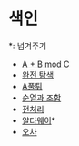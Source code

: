 # 색인

*: 넘겨주기

- [A + B mod C](https://daily-boj.github.io/wiki/documents/A%20+%20B%20mod%20C/)
- [완전 탐색](https://daily-boj.github.io/wiki/documents/완전%20탐색)
- [A풀튀](https://daily-boj.github.io/wiki/documents/A풀튀)
- [순열과 조합](https://daily-boj.github.io/wiki/documents/순열과%20조합)
- [전처리](https://daily-boj.github.io/wiki/documents/전처리)
- [알타웨이](https://daily-boj.github.io/wiki/documents/알타웨이)*
- [오차](https://daily-boj.github.io/wiki/documents/오차)
